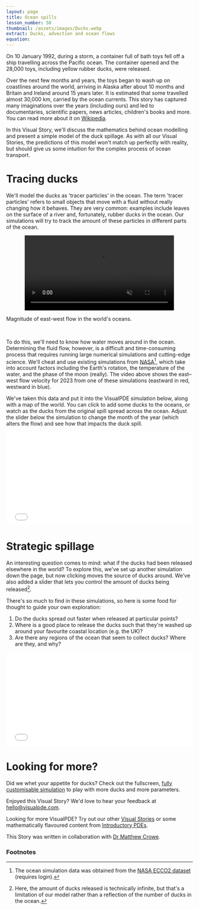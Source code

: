 ```yaml
---
layout: page
title: Ocean spills
lesson_number: 50
thumbnail: /assets/images/Ducks.webp
extract: Ducks, advection and ocean flows
equation:
---
```


On 10 January 1992, during a storm, a container full of bath toys fell off a ship travelling across the Pacific ocean. The container opened and the 28,000 toys, including yellow rubber ducks, were released.

Over the next few months and years, the toys began to wash up on coastlines around the world, arriving in Alaska after about 10 months and Britain and Ireland around 15 years later. It is estimated that some travelled almost 30,000 km, carried by the ocean currents. This story has captured many imaginations over the years (including ours) and led to documentaries, scientific papers, news articles, children's books and more. You can read more about it on [Wikipedia](https://en.wikipedia.org/wiki/Friendly_Floatees_spill).

In this Visual Story, we'll discuss the mathematics behind ocean modelling and present a simple model of the duck spillage. As with all our Visual Stories, the predictions of this model won't match up perfectly with reality, but should give us some intuition for the complex process of ocean transport.

# Tracing ducks

We'll model the ducks as 'tracer particles' in the ocean. The term 'tracer particles' refers to small objects that move with a fluid without really changing how it behaves. They are very common: examples include leaves on the surface of a river and, fortunately, rubber ducks in the ocean. Our simulations will try to track the amount of these particles in different parts of the ocean.

<video autoplay loop playsinline muted disableRemotePlayback width="80%" style="display:block;margin:0 auto;"><source src='../assets/ani/ocean_flow.mp4' type='video/mp4'><p>Magnitude of east-west flow in the world's oceans.</p></video><br>

To do this, we'll need to know how water moves around in the ocean. Determining the fluid flow, however, is a difficult and time-consuming process that requires running large numerical simulations and cutting-edge science. We'll cheat and use existing simulations from [NASA](https://podaac.jpl.nasa.gov)[^1], which take into account factors including the Earth's rotation, the temperature of the water, and the phase of the moon (really). The video above shows the east–west flow velocity for 2023 from one of these simulations (eastward in red, westward in blue).

We've taken this data and put it into the VisualPDE simulation below, along with a map of the world. You can click to add some ducks to the oceans, or watch as the ducks from the original spill spread across the ocean. Adjust the slider below the simulation to change the month of the year (which alters the flow) and see how that impacts the duck spill.

<iframe class="sim" id="simA" src="/sim/?preset=ducks&story&sf=1&reset_only&nomathjax" style="width:100%;max-width:100%;aspect-ratio:2/1" frameborder="0" loading="lazy"></iframe>
<p style="text-align:center;margin-top:0;"><vpde-slider
    iframe="simA"
    name="m"
    label="Month"
    min="1"
    max="12"
    value="1"
    step="1"
    min-label="January"
    max-label="December"
></vpde-slider></p>

# Strategic spillage

An interesting question comes to mind: what if the ducks had been released elsewhere in the world? To explore this, we've set up another simulation down the page, but now clicking moves the source of ducks around. We've also added a slider that lets you control the amount of ducks being released[^2].

There's so much to find in these simulations, so here is some food for thought to guide your own exploration:

1. Do the ducks spread out faster when released at particular points?
1. Where is a good place to release the ducks such that they're washed up around your favourite coastal location (e.g. the UK)?
1. Are there any regions of the ocean that seem to collect ducks? Where are they, and why?

<iframe class="sim" id="simB" src="/sim/?preset=ducksSource&story&sf=1&reset_only&nomathjax" style="width:100%;max-width:100%;aspect-ratio:2/1" frameborder="0" loading="lazy"></iframe>
<p style="text-align:center;margin-top:0;"><vpde-slider
    iframe="simB"
    name="m"
    label="Month"
    min="1"
    max="12"
    value="1"
    step="1"
    min-label="January"
    max-label="December"
></vpde-slider></p>
<p style="text-align:center;margin-top:0;"><vpde-slider
    iframe="simB"
    name="S"
    label="Ducks"
    min="0"
    max="1"
    value="1"
    step="0.01"
    min-label="None"
    max-label="Lots"
></vpde-slider></p>

# Looking for more?

Did we whet your appetite for ducks? Check out the fullscreen, [fully customisable simulation](/sim/?preset=ducks) to play with more ducks and more parameters.

Enjoyed this Visual Story? We'd love to hear your feedback at [hello@visualpde.com](mailto:hello@visualpde.com).

Looking for more VisualPDE? Try out our other [Visual Stories](/visual-stories) or some mathematically flavoured content from [Introductory PDEs](/basic-pdes).

This Story was written in collaboration with [Dr Matthew Crowe](https://mncrowe.github.io/).

### Footnotes

[^1]: The ocean simulation data was obtained from the [NASA ECCO2 dataset](https://ecco.jpl.nasa.gov/drive/files/ECCO2/cube92_latlon_quart_90S90N) (requires login).
[^2]: Here, the amount of ducks released is technically infinite, but that's a limitation of our model rather than a reflection of the number of ducks in the ocean.

<script type='text/javascript'>
    run_only_one_sim(['simA', 'simB'])
</script>